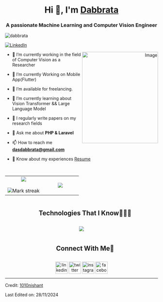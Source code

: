 <h1 align="center">Hi 👋, I'm <a href="https://github.com/dabbrata" target="blank">
Dabbrata</a></h1>
<h3 align="center">A passionate Machine Learning and Computer Vision Engineer</h3>

<p align="left"> <img src="https://komarev.com/ghpvc/?username=dabbrata&label=Profile%20views&color=0e75b6&style=flat" alt="dabbrata" /> </p>

<p align="left">
  <a href="https://www.linkedin.com/in/dabbrata-das-422171200/" target="blank">
    <img src="https://img.shields.io/badge/LinkedIn-Connect-blue?style=for-the-badge&logo=linkedin" alt="LinkedIn" />
  </a>
</p>

<a target="_blank" align="right">
  <img align="right" height="300" width="250" alt="Image" src="https://www.pngall.com/wp-content/uploads/15/Machine-Learning-Background-PNG.png">
</a>

- 🔭 I’m currently working in the field of Computer Vision as a Researcher

- 🌱 I’m currently Working on Mobile App(Flutter)

- 🤝 I’m available for freelancing.

- 🌱 I’m currently learning about Vision Transformer && Large Language Model 

- 📝 I regularly write papers on my research fields

- 💬 Ask me about **PHP & Laravel**

- 📫 How to reach me **dasdabbrata@gmail.com**

- 📄 Know about my experiences <a href="https://drive.google.com/file/d/1vtCZnMKN0_9KjYA3aWZIasUMtw3lNcWR/view?usp=drive_link" target="blank">Resume</a>
<br/>

<!--- stats & Trophy (start) -->
<p align="center">
  <!--- stats (start) -->
<table align="center">
<tr border="none">
<td width="50%" align="center">
  
  <img  align="center"  src="https://github-readme-stats.vercel.app/api?username=dabbrata&theme=dark&show_icons=true&count_private=true" />
  <br></br>
  <img  title="🔥 Get streak stats for your profile at git.io/streak-stats" alt="Mark streak" src="https://github-readme-streak-stats.herokuapp.com/?user=dabbrata&theme=dark&hide_border=false" /> 
</td>

<td width="50%" align="center">

  <img  align="center"  src="https://github-readme-stats.anuraghazra1.vercel.app/api/top-langs/?username=dabbrata&theme=dark&hide_border=false&no-bg=true&no-frame=true&langs_count=10"/>
  
  </td>
</tr>
</table>
<!--- stats (end) -->


</p>        
<!--- stats (end) -->


<!--h1 without bottom border-->
<div id="user-content-toc">
  <ul align="center">
    <summary><h2 style="display: inline-block">Technologies That I Know👨🏻‍💻</h2></summary>
  </ul>
</div>
<!--tech stack icons-->
<p align="center">
  <a href="https://skillicons.dev">
    <img src="https://skillicons.dev/icons?i=git,c,cpp,html,css,figma,firebase,github,html,java,js,php,laravel,linux,mysql,arduino,swift,py,flutter,vscode,opencv,tensorflow,pytorch,keras&perline=14" />
  </a>
</p>




<!-- Connect with me -->
<!--h2 without bottom border-->
<div id="user-content-toc">
  <ul align="center">
    <summary><h2 style="display: inline-block">Connect With Me🤝</h2></summary>
  </ul>
</div>

<!--icons and links-->
<p align="center">
<a href="https://www.linkedin.com/in/dabbrata-das-422171200/" target="blank"><img align="center" src="https://user-images.githubusercontent.com/88904952/234979284-68c11d7f-1acc-4f0c-ac78-044e1037d7b0.png" alt="linkedin" height="40" width="40" /></a>
<a href="https://x.com/DasDabbrat79323" target="blank"><img align="center" src="https://user-images.githubusercontent.com/88904952/234980676-61bfb021-ecc8-48f7-88e6-34c1b06c4a58.png" alt="twitter" height="40" width="40" /></a> 
<a href="https://www.instagram.com/dabbratadas/" target="blank"><img align="center" src="https://user-images.githubusercontent.com/88904952/234981169-2dd1e58f-4b7e-468c-8213-034ba62156c3.png" alt="instagram" height="40" width="40" /></a>
<a href="https://www.facebook.com/dabbrata.das" target="blank">
  <img align="center" src="https://upload.wikimedia.org/wikipedia/commons/5/51/Facebook_f_logo_%282019%29.svg" alt="facebook" height="40" width="40" />
</a>




  
</p>


<!--horizontal divider(gradiant)-->

----------------------------------------------------------------------
Credit: [1010nishant](https://github.com/1010nishant)

Last Edited on: 28/11/2024
